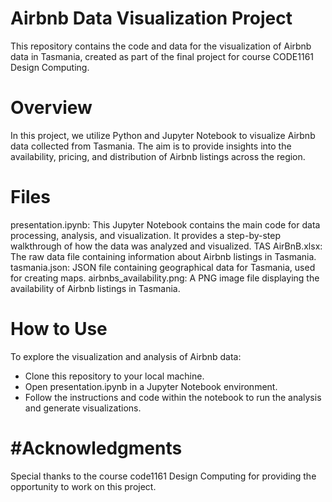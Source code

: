 # Airbnb Data Visualization Project
This repository contains the code and data for the visualization of Airbnb data in Tasmania, created as part of the final project for course CODE1161 Design Computing.

# Overview
In this project, we utilize Python and Jupyter Notebook to visualize Airbnb data collected from Tasmania. The aim is to provide insights into the availability, pricing, and distribution of Airbnb listings across the region.

# Files
presentation.ipynb: This Jupyter Notebook contains the main code for data processing, analysis, and visualization. It provides a step-by-step walkthrough of how the data was analyzed and visualized.
TAS AirBnB.xlsx: The raw data file containing information about Airbnb listings in Tasmania.
tasmania.json: JSON file containing geographical data for Tasmania, used for creating maps.
airbnbs_availability.png: A PNG image file displaying the availability of Airbnb listings in Tasmania.

# How to Use
To explore the visualization and analysis of Airbnb data:
- Clone this repository to your local machine.
- Open presentation.ipynb in a Jupyter Notebook environment.
- Follow the instructions and code within the notebook to run the analysis and generate visualizations.

# #Acknowledgments
Special thanks to the course code1161 Design Computing for providing the opportunity to work on this project.


